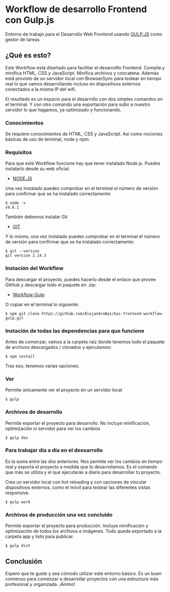 # Workflow de desarrollo Frontend con Gulp.js

Entorno de trabajo para el Desarrollo Web Frontend usando [GULP.JS](https://gulpjs.com/) como gestor de tareas

## ¿Qué es esto?

Este Workflow está diseñado para facilitar el desarrolllo Frontend. Compila y minifica HTML, CSS y JavaScript. Minifica archivos y concatena. Además está provisto de un servidor local con BrowserSync para testear en tiempo real lo que vamos desarrollando incluso en dispositivos externos conectados a la misma IP del wifi.

El resultado es un espacio para el desarrollo con dos simples comandos en el terminal. Y con otro comando una exportación para subir a nuestro servidor lo que hagamos, ya optimizado y funcionando.

### Conocimientos
Se requiere conocimientos de HTML, CSS y JavaScript. Así como nociones básicas de uso de terminal, node y npm.

### Requisitos

Para que este Workflow funcione hay que tener instalado Node.js. Puedes instalarlo desde su web oficial:
* [NODE.JS](https://nodejs.org/es/)

Una vez instalado puedes comprobar en el terminal el número de versión para confirmar que se ha instalado correctamente:

```
$ node -v
v9.6.1
```

También debemos instalar Git
* [GIT](https://git-scm.com/downloads)

Y lo mismo, una vez instalado puedes comprobar en el terminal el número de versión para confirmar que se ha instalado correctamente:

```
$ git --version
git version 2.14.3
```

### Instación del Workflow

Para descargar el proyecto, puedes hacerlo desde el enlace que provee GitHub y descargar todo el paquete en .zip:
* [Workflow-Gulp](https://github.com/AlejandroBai/bai-frontend-workflow-gulp.git)

O copiar en el terminal lo siguiente:
```
$ npm git clone https://github.com/AlejandroBai/bai-frontend-workflow-gulp.git
```

### Instación de todas las dependencias para que funcione

Antes de comenzar, vamos a la carpeta raíz donde tenemos todo el paquete de archivos descargados / clonados y ejecutamos:

```
$ npm install
```

Tras eso, tenemos varias opciones:

### Ver

Permite únicamente ver el proyecto en un servidor local

```
$ gulp
```
### Archivos de desarrollo

Permite exportar el proyecto para desarrollo. No incluye minificación, optimización ni servidor para ver los cambios

```
$ gulp dev
```

### Para trabajar día a día en el deesarrollo

Es la suma entre las dos anteriores. Nos permite ver los cambios en tiempo real y exporta el proyecto a medida que lo desarrollamos. Es el comando que más se utiliza y el que ejecutarás a diario para desarrollar tu proyecto.

Crea un servidor local con hot reloading y con opciones de vincular dispositivos externos, como el móvil para testear las diferentes vistas responsive.

```
$ gulp work
```

### Archivos de producción una vez concluido

Permite exportar el proyecto para producción. Incluye minificación y optimización de todos los archivos e imágenes. Todo queda exportado a la carpeta app y listo para publicar.

```
$ gulp dist
```

## Conclusión

Espero que te guste y sea cómodo utilizar este entorno básico. Es un buen comienzo para comenzar a desarrollar proyectos con una estructura más profesional y organizada. ¡Ánimo!